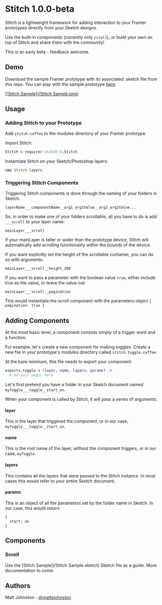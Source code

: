 # Stitch 1.0.0-beta

Stitch is a lightweight framework for adding interaction to your Framer prototypes directly from your Sketch designs.

Use the built-in components (currently only `scroll`), or build your own on top of Stitch and share them with the community!

This is an early beta - feedback welcome. 

## Demo
Download the sample Framer prototype with its associated .sketch file from this repo. You can play with the sample prototype [here](http://share.framerjs.com/tfj7tzovbbwn/).

[![Stitch Sample](/Stitch Sample.png)](http://share.framerjs.com/tfj7tzovbbwn/)

## Usage

### Adding Stitch to your Prototype
Add `stitch.coffee` to the modules directory of your Framer prototype.

Import Stitch:
```Coffeescript
Stitch = require('stitch').Stitch
```

Instantiate Stitch on your Sketch/Photoshop layers:
```Coffeescript
new Stitch layers
```

### Triggering Stitch Components
Triggering Stitch components is done through the naming of your folders in Sketch.

```
layerName___componentName__arg1_arg1Value__arg2_arg2Value...
```

So, in order to make one of your folders scrollable, all you have to do is add `___scroll` to your layer name:

```
mainLayer___scroll
```

If your mainLayer is taller or wider than the prototype device, Stitch will automatically add scrolling functionality within the bounds of the device.

If you want explicitly set the height of the scrollable container, you can do so with arguments:

```
mainLayer___scroll__height_200
```

If you want to pass a parameter with the boolean value `true`, either include true as the value, or leave the value out:

```
mainLayer___scroll__pagination
```
This would instantiate the scroll component with the parameters object `{ pagination: true }`

## Adding Components
At the most basic level, a component consists simply of a trigger word and a function.

For example, let's create a new component for making toggles. Create a new file in your prototype's modules directory called `stitch.toggle.coffee`.

At the bare minimum, this file needs to export your component:

```Coffeescript
exports.toggle = (layer, name, layers, params) ->
  # do your magic here
```

Let's first pretend you have a folder in your Sketch document named `myToggle___toggle__start_on`.

When your component is called by Stitch, it will pass a series of arguments:

#### layer
This is the layer that triggered the component, or in our case, `myToggle___toggle__start_on`.

#### name
This is the root name of the layer, without the component triggers, or in our case, `myToggle`.

#### layers
This contains all the layers that were passed to the Stitch instance. In most cases this would refer to your entire Sketch document.

#### params
This is an object of all the parameters set by the folder name in Sketch. In our case, this would return:
```
{
  start: on
}
```

## Components

### Scroll
Use the [Stitch Sample](/Stitch Sample.sketch) Sketch file as a guide. More documentation to come.

## Authors
Matt Johnston - [@mattsjohnston](https://twitter.com/mattsjohnston)
